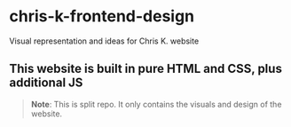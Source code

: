 # chris-k-frontend-design
Visual representation and ideas for Chris K. website 


## This website is built in pure HTML and CSS, plus additional JS
> **Note**: This is split repo. It only contains the visuals and design of the website.

